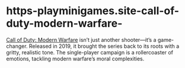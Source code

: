 # https-playminigames.site-call-of-duty-modern-warfare-
[Call of Duty: Modern Warfare](https://playminigames.site/call-of-duty-modern-warfare/) isn’t just another shooter—it’s a game-changer. Released in 2019, it brought the series back to its roots with a gritty, realistic tone. The single-player campaign is a rollercoaster of emotions, tackling modern warfare’s moral complexities.
